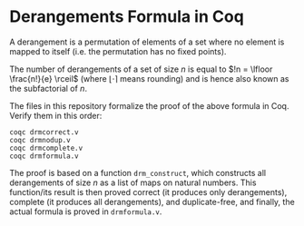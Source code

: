 # Derangements Formula in Coq

A derangement is a permutation of elements of a set where no element is mapped to itself (i.e. the permutation has no fixed points).

The number of derangements of a set of size $n$ is equal to $!n = \lfloor \frac{n!}{e} \rceil$ (where $\lfloor\cdot\rceil$ means rounding) and is hence also known as the subfactorial of $n$.


The files in this repository formalize the proof of the above formula in Coq. Verify them in this order:

```
coqc drmcorrect.v
coqc drmnodup.v
coqc drmcomplete.v
coqc drmformula.v
```

The proof is based on a function `drm_construct`, which constructs all derangements of size $n$ as a list of maps on natural numbers. This function/its result is then proved correct (it produces only derangements), complete (it produces all derangements), and duplicate-free, and finally, the actual formula is proved in `drmformula.v`.
